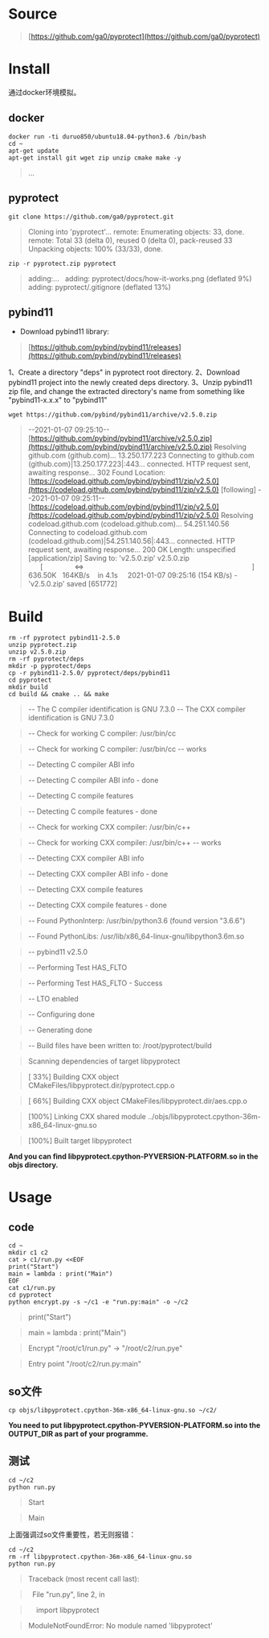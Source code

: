 # Source
> [https://github.com/ga0/pyprotect](https://github.com/ga0/pyprotect)

# Install
通过docker环境模拟。
## docker
```shell
docker run -ti duruo850/ubuntu18.04-python3.6 /bin/bash
cd ~
apt-get update
apt-get install git wget zip unzip cmake make -y
```
> ...

## pyprotect
```shell
git clone https://github.com/ga0/pyprotect.git
```
> Cloning into 'pyprotect'...
> remote: Enumerating objects: 33, done.
> remote: Total 33 (delta 0), reused 0 (delta 0), pack-reused 33
> Unpacking objects: 100% (33/33), done.

```shell
zip -r pyprotect.zip pyprotect
```
>   adding:...
>   adding: pyprotect/docs/how-it-works.png (deflated 9%)
>   adding: pyprotect/.gitignore (deflated 13%)

## pybind11

- Download pybind11 library:
> [https://github.com/pybind/pybind11/releases](https://github.com/pybind/pybind11/releases)

1、Create a directory "deps" in pyprotect root directory.
2、Download pybind11 project into the newly created deps directory.
3、Unzip pybind11 zip file, and change the extracted directory's name from something like "pybind11-x.x.x" to "pybind11"
```shell
wget https://github.com/pybind/pybind11/archive/v2.5.0.zip
```
> --2021-01-07 09:25:10--  [https://github.com/pybind/pybind11/archive/v2.5.0.zip](https://github.com/pybind/pybind11/archive/v2.5.0.zip)
> Resolving github.com (github.com)... 13.250.177.223
> Connecting to github.com (github.com)|13.250.177.223|:443... connected.
> HTTP request sent, awaiting response... 302 Found
> Location: [https://codeload.github.com/pybind/pybind11/zip/v2.5.0](https://codeload.github.com/pybind/pybind11/zip/v2.5.0) [following]
> --2021-01-07 09:25:11--  [https://codeload.github.com/pybind/pybind11/zip/v2.5.0](https://codeload.github.com/pybind/pybind11/zip/v2.5.0)
> Resolving codeload.github.com (codeload.github.com)... 54.251.140.56
> Connecting to codeload.github.com (codeload.github.com)|54.251.140.56|:443... connected.
> HTTP request sent, awaiting response... 200 OK
> Length: unspecified [application/zip]
> Saving to: 'v2.5.0.zip'
> v2.5.0.zip                                           [                <=>                                                                                     ] 636.50K   164KB/s    in 4.1s    
> 2021-01-07 09:25:16 (154 KB/s) - 'v2.5.0.zip' saved [651772]

# Build
```shell
rm -rf pyprotect pybind11-2.5.0
unzip pyprotect.zip
unzip v2.5.0.zip
rm -rf pyprotect/deps
mkdir -p pyprotect/deps
cp -r pybind11-2.5.0/ pyprotect/deps/pybind11
cd pyprotect
mkdir build
cd build && cmake .. && make
```
> -- The C compiler identification is GNU 7.3.0
> -- The CXX compiler identification is GNU 7.3.0

> -- Check for working C compiler: /usr/bin/cc

> -- Check for working C compiler: /usr/bin/cc -- works

> -- Detecting C compiler ABI info

> -- Detecting C compiler ABI info - done

> -- Detecting C compile features

> -- Detecting C compile features - done

> -- Check for working CXX compiler: /usr/bin/c++

> -- Check for working CXX compiler: /usr/bin/c++ -- works

> -- Detecting CXX compiler ABI info

> -- Detecting CXX compiler ABI info - done

> -- Detecting CXX compile features

> -- Detecting CXX compile features - done

> -- Found PythonInterp: /usr/bin/python3.6 (found version "3.6.6") 

> -- Found PythonLibs: /usr/lib/x86_64-linux-gnu/libpython3.6m.so

> -- pybind11 v2.5.0

> -- Performing Test HAS_FLTO

> -- Performing Test HAS_FLTO - Success

> -- LTO enabled

> -- Configuring done

> -- Generating done

> -- Build files have been written to: /root/pyprotect/build

> Scanning dependencies of target libpyprotect

> [ 33%] Building CXX object CMakeFiles/libpyprotect.dir/pyprotect.cpp.o

> [ 66%] Building CXX object CMakeFiles/libpyprotect.dir/aes.cpp.o

> [100%] Linking CXX shared module ../objs/libpyprotect.cpython-36m-x86_64-linux-gnu.so

> [100%] Built target libpyprotect

**And you can find libpyprotect.cpython-PYVERSION-PLATFORM.so in the objs directory.**
# Usage
## code
```shell
cd ~
mkdir c1 c2 
cat > c1/run.py <<EOF
print("Start")
main = lambda : print("Main")
EOF
cat c1/run.py
cd pyprotect
python encrypt.py -s ~/c1 -e "run.py:main" -o ~/c2
```
> print("Start")

> main = lambda : print("Main")

> 

> Encrypt "/root/c1/run.py" -> "/root/c2/run.pye"

> Entry point "/root/c2/run.py:main"

## so文件
```shell
cp objs/libpyprotect.cpython-36m-x86_64-linux-gnu.so ~/c2/
```
**You need to put libpyprotect.cpython-PYVERSION-PLATFORM.so into the OUTPUT_DIR as part of your programme.**
## 测试
```shell
cd ~/c2
python run.py
```
> Start

> Main



上面强调过so文件重要性，若无则报错：
```shell
cd ~/c2
rm -rf libpyprotect.cpython-36m-x86_64-linux-gnu.so
python run.py
```
> Traceback (most recent call last):

>   File "run.py", line 2, in <module>

>     import libpyprotect

> ModuleNotFoundError: No module named 'libpyprotect'



